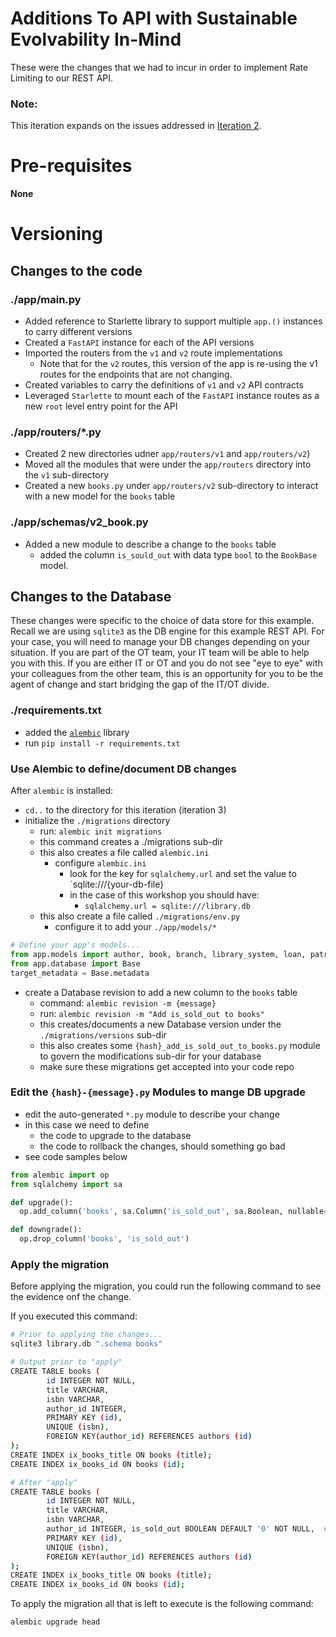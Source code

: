 # Additions To API with Sustainable Evolvability In-Mind
These were the changes that we had to incur in order to implement Rate Limiting to our REST API.

### Note:
This iteration expands on the issues addressed in [Iteration 2](../library-api-with-ratelimiting/problems-iteration2.md).

# Pre-requisites

**None**

# Versioning


## Changes to the code

### ./app/main.py
- Added reference to Starlette library to support multiple `app.()` instances to carry different versions
- Created a `FastAPI` instance for each of the API versions
- Imported the routers from the `v1` and `v2` route implementations
  - Note that for the `v2` routes, this version of the app is re-using the v1 routes for the endpoints that are not changing.
- Created variables to carry the definitions of `v1` and `v2` API contracts
- Leveraged `Starlette` to mount each of the `FastAPI` instance routes as a new `root` level entry point for the API

### ./app/routers/*.py
- Created 2 new directories udner `app/routers/v1` and `app/routers/v2`)
- Moved all the modules that were under the `app/routers` directory into the `v1` sub-directory
- Created a new `books.py` under `app/routers/v2` sub-directory to interact with a new model for the `books` table

### ./app/schemas/v2_book.py
- Added a new module to describe a change to the `books` table
  - added the column `is_sould_out` with data type `bool` to the `BookBase` model.

## Changes to the Database
These changes were specific to the choice of data store for this example. Recall we are using `sqlite3` as the DB engine for this example REST API. For your case, you will need to manage your DB changes depending on your situation. If you are part of the OT team, your IT team will be able to help you with this.  If you are either IT or OT and you do not see "eye to eye" with your colleagues from the other team, this is an opportunity for you to be the agent of change and start bridging the gap of the IT/OT divide.

### ./requirements.txt
- added the [`alembic`](https://pypi.org/project/alembic/) library
- run `pip install -r requirements.txt`

### Use Alembic to define/document DB changes
After `alembic` is installed:
- `cd..` to the directory for this iteration (iteration 3)
- initialize the `./migrations` directory
  - run: `alembic init migrations`
  - this command creates a ./migrations sub-dir
  - this also creates a file called `alembic.ini`
    - configure `alembic.ini`
      - look for the key for `sqlalchemy.url` and set the value to `sqlite:///{your-db-file}
      - in the case of this workshop you should have:
        - `sqlalchemy.url = sqlite:///library.db`
  - this also create a file called `./migrations/env.py`
    - configure it to add your `./app/models/*`

```python
# Define your app's models...
from app.models import author, book, branch, library_system, loan, patron
from app.database import Base
target_metadata = Base.metadata
```

- create a Database revision to add a new column to the `books` table
  - command: `alembic revision -m {message}`
  - run: `alembic revision -m "Add is_sold_out to books"`
  - this creates/documents a new Database version under the `./migrations/versions` sub-dir
  - this also creates some `{hash}_add_is_sold_out_to_books.py` module to govern the modifications sub-dir for your database
  - make sure these migrations get accepted into your code repo

### Edit the `{hash}-{message}.py` Modules to mange DB upgrade
- edit the auto-generated `*.py` module to describe your change
- in this case we need to define
  - the code to upgrade to the database
  - the code to rollback the changes, should something go bad
- see code samples below

```python
from alembic import op
from sqlalchemy import sa

def upgrade():
  op.add_column('books', sa.Column('is_sold_out', sa.Boolean, nullable=False, server_default=`0`))

def downgrade():
  op.drop_column('books', 'is_sold_out')

```

### Apply the migration
Before applying the migration, you could run the following command to see the evidence onf the change.

If you executed this command:
```bash
# Prior to applying the changes...
sqlite3 library.db ".schema books"

# Output prior to "apply"
CREATE TABLE books (
        id INTEGER NOT NULL,
        title VARCHAR,
        isbn VARCHAR,
        author_id INTEGER,
        PRIMARY KEY (id),
        UNIQUE (isbn),
        FOREIGN KEY(author_id) REFERENCES authors (id)
);
CREATE INDEX ix_books_title ON books (title);
CREATE INDEX ix_books_id ON books (id);

# After "apply"
CREATE TABLE books (
        id INTEGER NOT NULL,
        title VARCHAR,
        isbn VARCHAR,
        author_id INTEGER, is_sold_out BOOLEAN DEFAULT '0' NOT NULL,  # <--- new column
        PRIMARY KEY (id),
        UNIQUE (isbn),
        FOREIGN KEY(author_id) REFERENCES authors (id)
);
CREATE INDEX ix_books_title ON books (title);
CREATE INDEX ix_books_id ON books (id);
```

To apply the migration all that is left to execute is the following command:

```bash
alembic upgrade head
```



